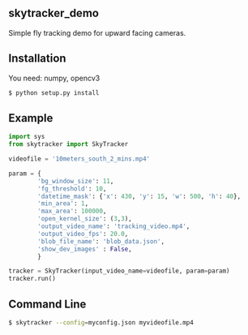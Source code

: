 ## skytracker_demo

Simple fly tracking demo for upward facing cameras.


## Installation

You need: numpy, opencv3

```bash
$ python setup.py install 

```


## Example

``` python
import sys
from skytracker import SkyTracker

videofile = '10meters_south_2_mins.mp4'

param = {
        'bg_window_size': 11,
        'fg_threshold': 10,
        'datetime_mask': {'x': 430, 'y': 15, 'w': 500, 'h': 40}, 
        'min_area': 1, 
        'max_area': 100000,
        'open_kernel_size': (3,3),
        'output_video_name': 'tracking_video.mp4',
        'output_video_fps': 20.0,
        'blob_file_name': 'blob_data.json',
        'show_dev_images' : False,
        }

tracker = SkyTracker(input_video_name=videofile, param=param)
tracker.run()


```


## Command Line

```bash
$ skytracker --config=myconfig.json myvideofile.mp4

```



